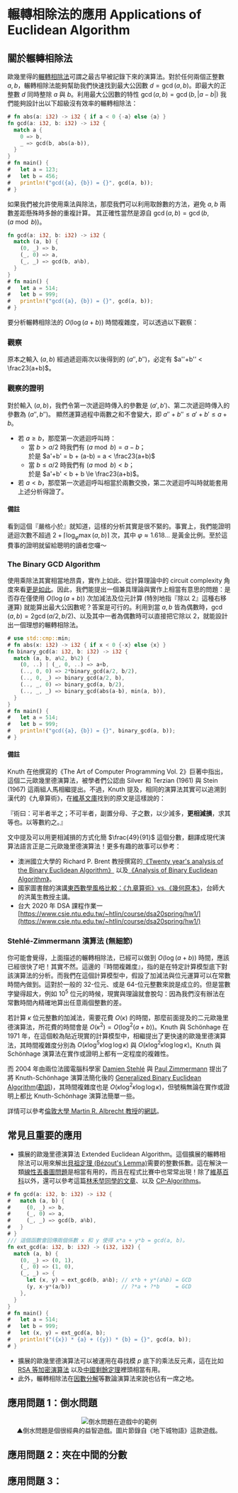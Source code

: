 # 輾轉相除法的應用 Applications of Euclidean Algorithm

<!-- toc -->

## 關於輾轉相除法

歐幾里得的[輾轉相除法](https://zh.wikipedia.org/wiki/%E8%BC%BE%E8%BD%89%E7%9B%B8%E9%99%A4%E6%B3%95)可謂之最古早被記錄下來的演算法。對於任何兩個正整數 $a, b$，輾轉相除法能夠幫助我們快速找到最大公因數 $d=\gcd(a, b)$。即最大的正整數 $d$ 同時整除 $a$ 與 $b$。利用最大公因數的特性 $\gcd(a, b) = \gcd(b, |a-b|)$ 我們能夠設計出以下超級沒有效率的輾轉相除法：

```rust
# fn abs(a: i32) -> i32 { if a < 0 {-a} else {a} }
fn gcd(a: i32, b: i32) -> i32 {
  match a {
    0 => b,
    _ => gcd(b, abs(a-b)),
  }
}
# fn main() {
#   let a = 123;
#   let b = 456;
#   println!("gcd({a}, {b}) = {}", gcd(a, b));
# }
```

如果我們被允許使用乘法與除法，那麼我們可以利用取餘數的方法，避免 $a, b$ 兩數差距懸殊時多餘的重複計算。
其正確性當然是源自 $\gcd(a, b) = \gcd(b, (a\bmod b))$。

```rust
fn gcd(a: i32, b: i32) -> i32 {
  match (a, b) {
    (0, _) => b,
    (_, 0) => a,
    (_, _) => gcd(b, a%b),
  }
}
# fn main() {
#   let a = 514;
#   let b = 999;
#   println!("gcd({a}, {b}) = {}", gcd(a, b));
# }
```

要分析輾轉相除法的 $O(\log (a+b))$ 時間複雜度，可以透過以下觀察：

### 觀察
原本之輸入 $(a, b)$ 經過遞迴兩次以後得到的 $(a'', b'')$，必定有 $a''+b'' < \frac23(a+b)$。

### 觀察的證明

對於輸入 $(a, b)$，我們令第一次遞迴時傳入的參數是 $(a', b')$、第二次遞迴時傳入的參數為 $(a'', b'')$。
顯然運算過程中兩數之和不會變大，即 $a''+b''\le a'+b' \le a+b$。

* 若 $a \ge b$，那麼第一次遞迴呼叫時：
  * 當 $b > a/2$ 時我們有 $(a\bmod b) = a - b$；  
  於是 $a'+b' = b + (a-b) = a < \frac23(a+b)$
  * 當 $b \le a/2$ 時我們有 $(a\bmod b) < b$；  
  於是 $a'+b' < b + b \le \frac23(a+b)$。
* 若 $a < b$，那麼第一次遞迴呼叫相當於兩數交換，第二次遞迴呼叫時就能套用上述分析得證了。

#### 備註
看到這個『嚴格小於』就知道，這樣的分析其實是很不緊的。事實上，我們能證明遞迴次數不超過 $2+\lceil\log_\varphi\max(a, b)\rceil$ 次，其中 $\varphi\approx 1.618...$ 是黃金比例。至於這費事的證明就留給聰明的讀者您囉～

### The Binary GCD Algorithm

使用乘除法其實相當地昂貴，實作上如此、從計算理論中的 circuit complexity 角度來看[更是如此](https://www.csa.iisc.ac.in/~chandan/courses/arithmetic_circuits/notes/lec5.pdf)。因此，我們能提出一個兼具理論與實作上相當有意思的問題：是否存在僅使用 $O(\log (a+b))$ 次加減法及位元計算 (特別地指『除以 2』這種右移運算) 就能算出最大公因數呢？答案是可行的。利用到當 $a, b$ 皆為偶數時，$\gcd(a, b)=2\gcd(a/2,b/2)$、以及其中一者為偶數時可以直接把它除以 $2$，就能設計出一個理想的輾轉相除法。

```rust
# use std::cmp::min;
# fn abs(x: i32) -> i32 { if x < 0 {-x} else {x} }
fn binary_gcd(a: i32, b: i32) -> i32 {
  match (a, b, a%2, b%2) {
    (0, ..) | (_, 0, ..) => a+b,
    (.., 0, 0) => 2*binary_gcd(a/2, b/2),
    (.., 0, _) => binary_gcd(a/2, b),
    (.., _, 0) => binary_gcd(a, b/2),
    (.., _, _) => binary_gcd(abs(a-b), min(a, b)),
  }
}
# fn main() {
#   let a = 514;
#   let b = 999;
#   println!("gcd({a}, {b}) = {}", binary_gcd(a, b));
# }
```

#### 備註

Knuth 在他撰寫的《The Art of Computer Programming Vol. 2》巨著中指出，這個二元歐幾里德演算法，被學者們公認由 Silver 和 Terzian (1961) 與 Stein (1967) 這兩組人馬相繼提出。不過，Knuth 提及，相同的演算法其實可以追溯到漢代的《九章算術》，在[維基文庫](https://zh.wikisource.org/wiki/%E4%B9%9D%E7%AB%A0%E7%AE%97%E8%A1%93)找到的原文是這樣說的：

『術曰：可半者半之；不可半者，副置分母、子之數，以少減多，**更相減損**，求其等也。以等數約之。』

文中提及可以用更相減損的方式化簡 $\frac{49}{91}$ 這個分數，翻譯成現代演算法語言正是二元歐幾里德演算法！更多有趣的故事可以參考：

* 澳洲國立大學的 Richard P. Brent 教授撰寫的[《Twenty year's analysis of the Binary Euclidean Algorithm》](https://maths-people.anu.edu.au/~brent/pd/rpb183pr.pdf) 以及[《Analysis of Binary Euclidean Algorithm》](https://apps.dtic.mil/sti/pdfs/ADA029130.pdf)。
* 國家圖書館的演講[東西數學風格比較：《九章算術》vs.《幾何原本》](https://www.ncl.edu.tw/downloadfile2_297_333.html)，台師大的洪萬生教授主講。
* 台大 2020 年 DSA 課程作業一 [https://www.csie.ntu.edu.tw/~htlin/course/dsa20spring/hw1/](https://www.csie.ntu.edu.tw/~htlin/course/dsa20spring/hw1/)

### Stehlé-Zimmermann 演算法 (無細節)

你可能會覺得，上面描述的輾轉相除法，已經可以做到 $O(\log(a+b))$ 時間，應該已經很快了吧！其實不然。這邊的『時間複雜度』，指的是在特定計算模型底下對該演算法的分析。而我們在這個計算模型中，假設了加減法與位元運算可以在常數時間內做到。這對於一般的 32-位元、或是 64-位元整數來說是成立的。但是當數字變得超大，例如 $10^5$ 位元的時候，現實與理論就會脫勾：因為我們沒有辦法在常數時間內精確地算出任意兩個整數的差。

若計算 $\kappa$ 位元整數的加減法，需要花費 $O(\kappa)$ 的時間，那麼前面提及的二元歐幾里德演算法，所花費的時間會是 $O(\kappa^2)=O(\log^2(a+b))$。Knuth 與 Schönhage 在 1971 年，在這個較為貼近現實的計算模型中，相繼提出了更快速的歐幾里德演算法，其時間複雜度分別為 $O(\kappa\log^5\kappa\log\log\kappa)$ 與 $O(\kappa\log^2\kappa\log\log \kappa)$。Knuth 與 Schönhage 演算法在實作或證明上都有一定程度的複雜性。

而 2004 年由兩位法國電腦科學家 [Damien Stehlé](http://perso.ens-lyon.fr/damien.stehle/) 與 [Paul Zimmermann](https://en.wikipedia.org/wiki/Paul_Zimmermann_(mathematician)) 提出了將 Knuth-Schönhage 演算法簡化後的 [Generalized Binary Euclidean Algorithm](https://link.springer.com/chapter/10.1007/978-3-540-24847-7_31)([勘誤](https://perso.ens-lyon.fr/damien.stehle/BINARY.html))，其時間複雜度也是 $O(\kappa\log^2\kappa\log\log \kappa)$，但號稱無論在實作或證明上都比 Knuth-Schönhage 演算法簡單一些。

詳情可以參考[倫敦大學 Martin R. Albrecht 教授](https://malb.io/)的[網誌](https://martinralbrecht.wordpress.com/2020/03/21/the-approximate-gcd-problem/)。

## 常見且重要的應用

* 擴展的歐幾里德演算法 Extended Euclidean Algorithm。這個擴展的輾轉相除法可以用來解出[貝祖定理 (Bézout's Lemma)](https://zh.wikipedia.org/wiki/%E8%B2%9D%E7%A5%96%E7%AD%89%E5%BC%8F)需要的整數係數。這在解決一類[線性丟番圖問題](https://math.libretexts.org/Courses/Mount_Royal_University/MATH_2150%3A_Higher_Arithmetic/5%3A_Diophantine_Equations/5.1%3A_Linear_Diophantine_Equations)是相當有用的，而且在程式比賽中也常常出現！除了[維基百科](https://en.wikipedia.org/wiki/Extended_Euclidean_algorithm)以外，還可以參考這篇[林禾堃同學的文章](https://hackmd.io/@Koios/rJ_lER719)、以及 [CP-Algorithms](https://cp-algorithms.com/algebra/extended-euclid-algorithm.html#algorithm)。


```rust
# fn gcd(a: i32, b: i32) -> i32 {
#   match (a, b) {
#     (0, _) => b,
#     (_, 0) => a,
#     (_, _) => gcd(b, a%b),
#   }
# }
/// 這個函數會回傳兩個係數 x 和 y 使得 x*a + y*b = gcd(a, b)。
fn ext_gcd(a: i32, b: i32) -> (i32, i32) {
  match (a, b) {
    (0, _) => (0, 1),
    (_, 0) => (1, 0),
    (_, _) => {
      let (x, y) = ext_gcd(b, a%b); // x*b + y*(a%b) = GCD
      (y, x-y*(a/b))                // ?*a + ?*b     = GCD
    },
  }
}
# fn main() {
#   let a = 514;
#   let b = 999;
#   let (x, y) = ext_gcd(a, b);
#   println!("({x}) * {a} + ({y}) * {b} = {}", gcd(a, b));
# }
```

* 擴展的歐幾里德演算法可以被運用在尋找模 $p$ 底下的乘法反元素，這在比如 [RSA 等加密演算法](https://crypto.stackexchange.com/questions/22490/rsa-key-generation-how-is-multiplicative-inverse-computed) 以及[中國剩餘定理](https://zh.m.wikipedia.org/wiki/%E4%B8%AD%E5%9B%BD%E5%89%A9%E4%BD%99%E5%AE%9A%E7%90%86)裡頭相當有用。
* 此外，輾轉相除法在[因數分解](https://en.wikipedia.org/wiki/Pollard%27s_rho_algorithm)等數論演算法來說也佔有一席之地。

## 應用問題 1：倒水問題

<div style="display:flex;flex-direction:column;justify-content:center;align-items:center;">
<img src="https://i.imgur.com/BnbQoCA.png" style="max-width:400px" alt="倒水問題在遊戲中的範例"/>
<span>▲倒水問題是個很經典的益智遊戲。圖片節錄自《地下城物語》這款遊戲。</span>
</div>

## 應用問題 2：夾在中間的分數

## 應用問題 3：